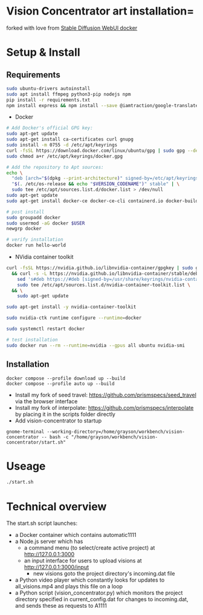 # Vision Concentrator art installation=
forked with love from [Stable Diffusion WebUI docker](https://github.com/AbdBarho/stable-diffusion-webui-docker/)

# Setup & Install
## Requirements
```bash
sudo ubuntu-drivers autoinstall
sudo apt install ffmpeg python3-pip nodejs npm
pip install -r requirements.txt
npm install express && npm install --save @iamtraction/google-translate
```
+ Docker
```bash
# Add Docker's official GPG key:
sudo apt-get update
sudo apt-get install ca-certificates curl gnupg
sudo install -m 0755 -d /etc/apt/keyrings
curl -fsSL https://download.docker.com/linux/ubuntu/gpg | sudo gpg --dearmor -o /etc/apt/keyrings/docker.gpg
sudo chmod a+r /etc/apt/keyrings/docker.gpg

# Add the repository to Apt sources:
echo \
  "deb [arch="$(dpkg --print-architecture)" signed-by=/etc/apt/keyrings/docker.gpg] https://download.docker.com/linux/ubuntu \
  "$(. /etc/os-release && echo "$VERSION_CODENAME")" stable" | \
  sudo tee /etc/apt/sources.list.d/docker.list > /dev/null
sudo apt-get update
sudo apt-get install docker-ce docker-ce-cli containerd.io docker-buildx-plugin docker-compose-plugin

# post install
sudo groupadd docker
sudo usermod -aG docker $USER
newgrp docker

# verify installation
docker run hello-world

```
+ NVidia container toolkit
```bash
curl -fsSL https://nvidia.github.io/libnvidia-container/gpgkey | sudo gpg --dearmor -o /usr/share/keyrings/nvidia-container-toolkit-keyring.gpg \
  && curl -s -L https://nvidia.github.io/libnvidia-container/stable/deb/nvidia-container-toolkit.list | \
    sed 's#deb https://#deb [signed-by=/usr/share/keyrings/nvidia-container-toolkit-keyring.gpg] https://#g' | \
    sudo tee /etc/apt/sources.list.d/nvidia-container-toolkit.list \
  && \
    sudo apt-get update

sudo apt-get install -y nvidia-container-toolkit

sudo nvidia-ctk runtime configure --runtime=docker

sudo systemctl restart docker

# test installation
sudo docker run --rm --runtime=nvidia --gpus all ubuntu nvidia-smi


```

## Installation
```
docker compose --profile download up --build
docker compose --profile auto up --build
```

+ Install my fork of seed travel: https://github.com/prismspecs/seed_travel via the browser interface
+ Install my fork of interpolate: https://github.com/prismspecs/interpolate by placing it in the scripts folder directly
+ Add vision-concentrator to startup
```
gnome-terminal --working-directory=/home/grayson/workbench/vision-concentrator -- bash -c "/home/grayson/workbench/vision-concentrator/start.sh"
```

# Useage
```bash
./start.sh
```

# Technical overview
The start.sh script launches:
+ a Docker container which contains automatic1111
+ a Node.js server which has
    + a command menu (to select/create active project) at http://127.0.0.1:3000
    + an input interface for users to upload visions at http://127.0.0.1:3000/input
        + new visions goto the project directory's incoming.dat file
+ a Python video player which constantly looks for updates to all_visions.mp4 and plays this file on a loop
+ a Python script (vision_concentrator.py) which monitors the project directory specified in current_config.dat for changes to incoming.dat, and sends these as requests to A1111
